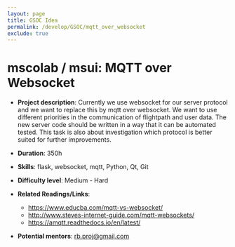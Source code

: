 ```yaml
---
layout: page
title: GSOC Idea
permalink: /develop/GSOC/mqtt_over_websocket
exclude: true
---
```

# mscolab / msui: MQTT over Websocket

* **Project description**:
  Currently we use websocket for our server protocol and we want to replace this by 
  mqtt over websocket. We want to use different priorities in the communication of flightpath and user data. 
  The new server code should be written in a way that it can be automated tested. This task is also about
  investigation which protocol is better suited for further improvements.
 
* **Duration**: 350h
* **Skills**: flask, websocket, mqtt, Python, Qt, Git
* **Difficulty level**: Medium - Hard
* **Related Readings/Links**:
  * https://www.educba.com/mqtt-vs-websocket/
  * http://www.steves-internet-guide.com/mqtt-websockets/
  * https://amqtt.readthedocs.io/en/latest/
* **Potential mentors**: rb.proj@gmail.com
